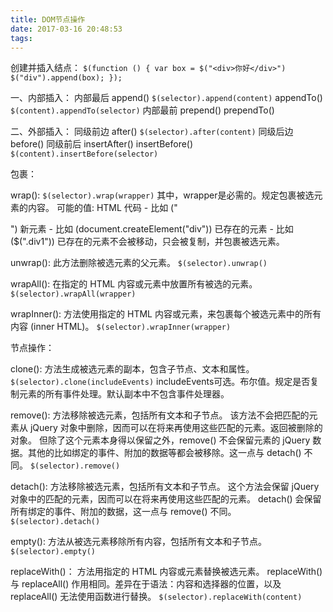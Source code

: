 ```yaml
---
title: DOM节点操作
date: 2017-03-16 20:48:53
tags:
---
```


创建并插入结点：
    `$(function () {
    var box = $("<div>你好</div>")
    $("div").append(box);
	});`

一、内部插入：
内部最后
append()
    `$(selector).append(content)`
appendTo()
	`$(content).appendTo(selector)`
内部最前
prepend()
prependTo()

二、外部插入：
同级前边
after()
	`$(selector).after(content)`
同级后边
before()
同级前后
insertAfter()
insertBefore()
	`$(content).insertBefore(selector)`

包裹：

wrap():
	`$(selector).wrap(wrapper)`
其中，wrapper是必需的。规定包裹被选元素的内容。
可能的值:
HTML 代码 - 比如 ("<div></div>")
新元素 - 比如 (document.createElement("div"))
已存在的元素 - 比如 ($(".div1"))
已存在的元素不会被移动，只会被复制，并包裹被选元素。

unwrap():
此方法删除被选元素的父元素。
	`$(selector).unwrap()`

wrapAll():
在指定的 HTML 内容或元素中放置所有被选的元素。
	`$(selector).wrapAll(wrapper)`

wrapInner():
方法使用指定的 HTML 内容或元素，来包裹每个被选元素中的所有内容 (inner HTML)。
    `$(selector).wrapInner(wrapper)`

节点操作：

clone():
方法生成被选元素的副本，包含子节点、文本和属性。
    `$(selector).clone(includeEvents)`
includeEvents可选。布尔值。规定是否复制元素的所有事件处理。默认副本中不包含事件处理器。

remove():
方法移除被选元素，包括所有文本和子节点。
该方法不会把匹配的元素从 jQuery 对象中删除，因而可以在将来再使用这些匹配的元素。返回被删除的对象。
但除了这个元素本身得以保留之外，remove() 不会保留元素的 jQuery 数据。其他的比如绑定的事件、附加的数据等都会被移除。这一点与 detach() 不同。
	`$(selector).remove()`

detach():
方法移除被选元素，包括所有文本和子节点。
这个方法会保留 jQuery 对象中的匹配的元素，因而可以在将来再使用这些匹配的元素。
detach() 会保留所有绑定的事件、附加的数据，这一点与 remove() 不同。
	`$(selector).detach()`

empty():
方法从被选元素移除所有内容，包括所有文本和子节点。
    `$(selector).empty()`

replaceWith()：
方法用指定的 HTML 内容或元素替换被选元素。
replaceWith() 与 replaceAll() 作用相同。差异在于语法：内容和选择器的位置，以及 replaceAll() 无法使用函数进行替换。
    `$(selector).replaceWith(content)`